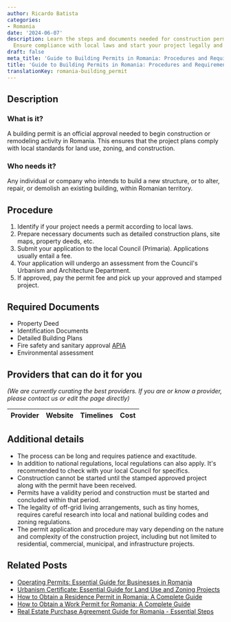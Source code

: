 ```yaml
---
author: Ricardo Batista
categories:
- Romania
date: '2024-06-07'
description: Learn the steps and documents needed for construction permits in Romania.
  Ensure compliance with local laws and start your project legally and efficiently.
draft: false
meta_title: 'Guide to Building Permits in Romania: Procedures and Requirements'
title: 'Guide to Building Permits in Romania: Procedures and Requirements'
translationKey: romania-building_permit
---
```


## Description
### What is it?
A building permit is an official approval needed to begin construction or remodeling activity in Romania. This ensures that the project plans comply with local standards for land use, zoning, and construction.

### Who needs it?
Any individual or company who intends to build a new structure, or to alter, repair, or demolish an existing building, within Romanian territory.

## Procedure
1. Identify if your project needs a permit according to local laws.
2. Prepare necessary documents such as detailed construction plans, site maps, property deeds, etc.
3. Submit your application to the local Council (Primaria). Applications usually entail a fee.
4. Your application will undergo an assessment from the Council's Urbanism and Architecture Department.
5. If approved, pay the permit fee and pick up your approved and stamped project. 

## Required Documents
- Property Deed
- Identification Documents
- Detailed Building Plans
- Fire safety and sanitary approval [APIA](http://www.apia.org.ro/)
- Environmental assessment

## Providers that can do it for you

_(We are currently curating the best providers. If you are or know a provider, please contact us or edit the page directly)_

| Provider        |     Website     |     Timelines    |       Cost      |
| --------------- | --------------- |  :-------------: | :-------------: |

## Additional details
- The process can be long and requires patience and exactitude.
- In addition to national regulations, local regulations can also apply. It's recommended to check with your local Council for specifics.
- Construction cannot be started until the stamped approved project along with the permit have been received.
- Permits have a validity period and construction must be started and concluded within that period.
- The legality of off-grid living arrangements, such as tiny homes, requires careful research into local and national building codes and zoning regulations.
- The permit application and procedure may vary depending on the nature and complexity of the construction project, including but not limited to residential, commercial, municipal, and infrastructure projects.


## Related Posts

- [Operating Permits: Essential Guide for Businesses in Romania](https://tramitit.com/guides/romania/operating_permit_for_companies/)
- [Urbanism Certificate: Essential Guide for Land Use and Zoning Projects](https://tramitit.com/guides/romania/urbanism_certificate/)
- [How to Obtain a Residence Permit in Romania: A Complete Guide](https://tramitit.com/guides/romania/residence_permit/)
- [How to Obtain a Work Permit for Romania: A Complete Guide](https://tramitit.com/guides/romania/work_permit_application_for_expats/)
- [Real Estate Purchase Agreement Guide for Romania - Essential Steps](https://tramitit.com/guides/romania/real_estate_purchase_agreement/)